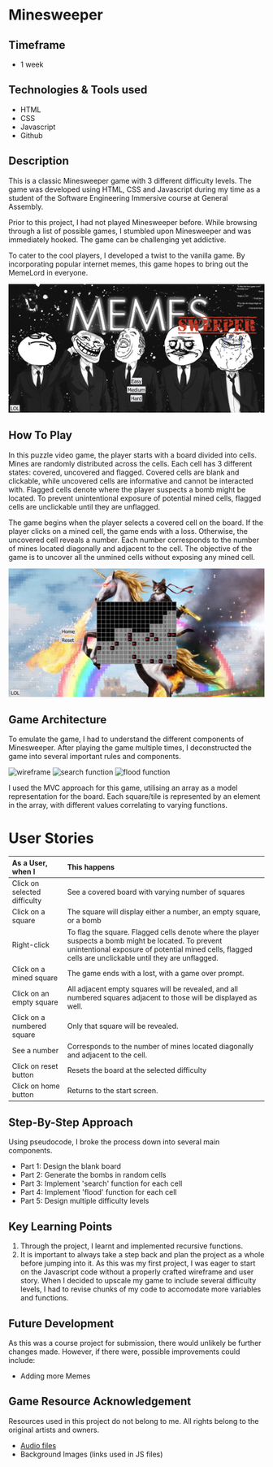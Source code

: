 # Minesweeper

## Timeframe
  * 1 week

## Technologies & Tools used
  * HTML
  * CSS
  * Javascript
  * Github

## Description
This is a classic Minesweeper game with 3 different difficulty levels. The game was developed using HTML, CSS and Javascript during my time as a student of the Software Engineering Immersive course at General Assembly.

Prior to this project, I had not played Minesweeper before. While browsing through a list of possible games, I stumbled upon Minesweeper and was immediately hooked. The game can be challenging yet addictive.

To cater to the cool players, I developed a twist to the vanilla game. By incorporating popular internet memes, this game hopes to bring out the MemeLord in everyone.

![homescreen](readme_resource/screenshot_homepage.png)

## How To Play
In this puzzle video game, the player starts with a board divided into cells. Mines are randomly distributed across the cells. Each cell has 3 different states: covered, uncovered and flagged. Covered cells are blank and clickable, while uncovered cells are informative and cannot be interacted with. Flagged cells denote where the player suspects a bomb might be located. To prevent unintentional exposure of potential mined cells, flagged cells are unclickable until they are unflagged. 

The game begins when the player selects a covered cell on the board. If the player clicks on a mined cell, the game ends with a loss.
Otherwise, the uncovered cell reveals a number. Each number corresponds to the number of mines located diagonally and adjacent to the cell. The objective of the game is to uncover all the unmined cells without exposing any mined cell. 

![gameplay](readme_resource/screenshot_gameplay.png)

## Game Architecture
To emulate the game, I had to understand the different components of Minesweeper. After playing the game multiple times, I deconstructed the game into several important rules and components.

![wireframe](https://github.com/derekpoh/Minesweeper/blob/main/wireframe/wireframe.jpg)
![search function](https://github.com/derekpoh/Minesweeper/blob/main/wireframe/search_function.png)
![flood function](https://github.com/derekpoh/Minesweeper/blob/main/wireframe/flood_function.png)

I used the MVC approach for this game, utilising an array as a model representation for the board. Each square/tile is represented by an element in the array, with different values correlating to varying functions.

# User Stories
| As a User, when I                        |  This happens                
| :--------------------------------------- |:-----------------------------------------------|
| Click on selected difficulty             |  See a covered board with varying number of squares
| Click on a square                        |  The square will display either a number, an empty square, or a bomb
| Right-click                              |  To flag the square. Flagged cells denote where the player suspects a bomb might be located. To prevent unintentional exposure of potential mined cells, flagged cells are unclickable until they are unflagged.
| Click on a mined square                  |  The game ends with a lost, with a game over prompt. 
| Click on an empty square                 |  All adjacent empty squares will be revealed, and all numbered squares adjacent to those will be displayed as well.
| Click on a numbered square               |  Only that square will be revealed.
| See a number                             |  Corresponds to the number of mines located diagonally and adjacent to the cell. 
| Click on reset button                    |  Resets the board at the selected difficulty
| Click on home button                     |  Returns to the start screen.

## Step-By-Step Approach
Using pseudocode, I broke the process down into several main components.
  * Part 1: Design the blank board
  * Part 2: Generate the bombs in random cells
  * Part 3: Implement 'search' function for each cell
  * Part 4: Implement 'flood' function for each cell
  * Part 5: Design multiple difficulty levels

## Key Learning Points
  1. Through the project, I learnt and implemented recursive functions.
  2. It is important to always take a step back and plan the project as a whole before jumping into it. As this was my first project, I was eager to start on the Javascript code without a properly crafted wireframe and user story. When I decided to upscale my game
     to include several difficulty levels, I had to revise chunks of my code to accomodate more variables and functions.

## Future Development
As this was a course project for submission, there would unlikely be further changes made. However, if there were, possible improvements could include: 
  - Adding more Memes

## Game Resource Acknowledgement
Resources used in this project do not belong to me. All rights belong to the original artists and owners.
  - [Audio files](https://www.myinstants.com/en/index/sg/)
  - Background Images (links used in JS files)